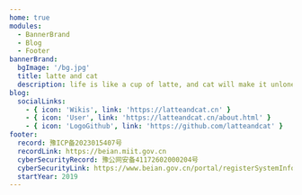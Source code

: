 ```yaml
---
home: true
modules:
  - BannerBrand
  - Blog
  - Footer
bannerBrand:
  bgImage: '/bg.jpg'
  title: latte and cat
  description: life is like a cup of latte, and cat will make it unlonely
blog:
  socialLinks:
    - { icon: 'Wikis', link: 'https://latteandcat.cn' }
    - { icon: 'User', link: 'https://latteandcat.cn/about.html' }
    - { icon: 'LogoGithub', link: 'https://github.com/latteandcat' }
footer:
  record: 豫ICP备2023015407号
  recordLink: https://beian.miit.gov.cn
  cyberSecurityRecord: 豫公网安备41172602000204号
  cyberSecurityLink: https://www.beian.gov.cn/portal/registerSystemInfo?recordcode=41172602000204
  startYear: 2019
---
```

